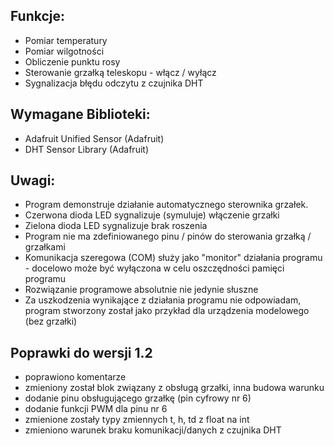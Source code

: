 ## Funkcje:
 + Pomiar temperatury
 + Pomiar wilgotności
 + Obliczenie punktu rosy
 + Sterowanie grzałką teleskopu - włącz / wyłącz
 + Sygnalizacja błędu odczytu z czujnika DHT

## Wymagane Biblioteki:
 + Adafruit Unified Sensor (Adafruit)
 + DHT Sensor Library (Adafruit)

## Uwagi:
 + Program demonstruje działanie automatycznego sterownika grzałek.
 + Czerwona dioda LED sygnalizuje (symuluje) włączenie grzałki
 + Zielona dioda LED sygnalizuje brak roszenia
 + Program nie ma zdefiniowanego pinu / pinów do sterowania grzałką / grzałkami
 + Komunikacja szeregowa (COM) służy jako "monitor" działania programu - docelowo może 
   być wyłączona w celu oszczędności pamięci programu
 + Rozwiązanie programowe absolutnie nie jedynie słuszne
 + Za uszkodzenia wynikające z działania programu nie odpowiadam, program stworzony został 
   jako przykład dla urządzenia modelowego (bez grzałki)

## Poprawki do wersji 1.2
 + poprawiono komentarze
 + zmieniony został blok związany z obsługą grzałki, inna budowa warunku
 + dodanie pinu obsługującego grzałkę (pin cyfrowy nr 6)
 + dodanie funkcji PWM dla pinu nr 6
 + zmienione zostały typy zmiennych t, h, td z float na int
 + zmieniono warunek braku komunikacji/danych z czujnika DHT
